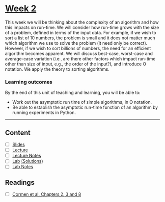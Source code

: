 # [Week 2](https://canvas.sussex.ac.uk/courses/31352/modules)
This week we will be thinking about the complexity of an algorithm and how this impacts on run-time. We will consider how run-time grows with the size of a problem, defined in terms of the input data. For example, if we wish to sort a list of 10 numbers, the problem is small and it does not matter much which algorithm we use to solve the problem (it need only be correct). However, if we wish to sort billions of numbers, the need for an efficient algorithm becomes apparent. We will discuss best-case, worst-case and average-case variation (i.e., are there other factors which impact run-time other than size of input, e.g., the order of the input?), and introduce O notation. We apply the theory to sorting algorithms.

### Learning outcomes
By the end of this unit of teaching and learning, you will be able to:
- Work out the asymptotic run time of simple algorithms, in O notation.
- Be able to establish the asymptotic run-time function of an algorithm by running experiments in Python.

--- 

## Content
- [ ] [Slides](https://canvas.sussex.ac.uk/courses/31352/files/5213197?module_item_id=1444641)
- [ ] [Lecture](https://sussex.cloud.panopto.eu/Panopto/Pages/Viewer.aspx?id=71e62211-1073-43d9-a25a-b1fd00c6015f)
- [ ] [Lecture Notes]()
- [ ] [Lab]() [(Solutions)]()
- [ ] [Lab Notes]()

## Readings
- [ ] [Cormen et al. Chapters 2, 3 and 8]()

